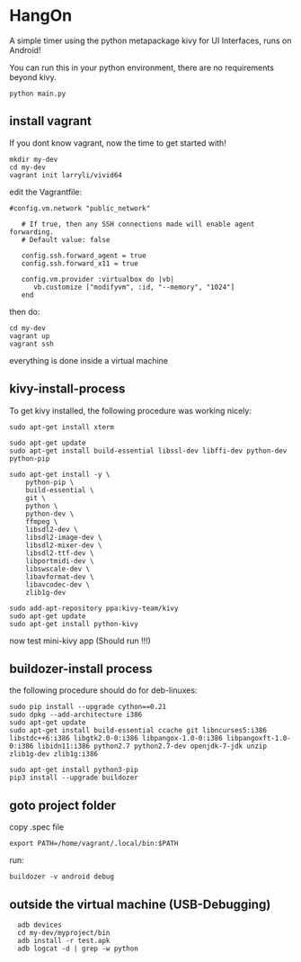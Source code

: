 HangOn
======

A simple timer using the python metapackage kivy for UI Interfaces, runs on Android!

You can run this in your python environment, there are no requirements beyond kivy.
``` 
python main.py
``` 
install vagrant
---------------

If you dont know vagrant, now the time to get started with!
``` 
mkdir my-dev
cd my-dev
vagrant init larryli/vivid64
``` 

edit the Vagrantfile:
```  
#config.vm.network "public_network"
  
   # If true, then any SSH connections made will enable agent forwarding.
   # Default value: false
   
   config.ssh.forward_agent = true
   config.ssh.forward_x11 = true
  
   config.vm.provider :virtualbox do |vb|
      vb.customize ["modifyvm", :id, "--memory", "1024"]
   end
   ```
then do:

``` 
cd my-dev
vagrant up
vagrant ssh
``` 

everything is done inside a virtual machine

kivy-install-process
--------------------

To get kivy installed, the following procedure was working nicely:
``` 
sudo apt-get install xterm

sudo apt-get update
sudo apt-get install build-essential libssl-dev libffi-dev python-dev python-pip

sudo apt-get install -y \
    python-pip \
    build-essential \
    git \
    python \
    python-dev \
    ffmpeg \
    libsdl2-dev \
    libsdl2-image-dev \
    libsdl2-mixer-dev \
    libsdl2-ttf-dev \
    libportmidi-dev \
    libswscale-dev \
    libavformat-dev \
    libavcodec-dev \
    zlib1g-dev

sudo add-apt-repository ppa:kivy-team/kivy
sudo apt-get update
sudo apt-get install python-kivy
``` 

now test mini-kivy app  (Should run !!!)

buildozer-install process
-------------------------

the following procedure should do for deb-linuxes:

``` 
sudo pip install --upgrade cython==0.21
sudo dpkg --add-architecture i386
sudo apt-get update
sudo apt-get install build-essential ccache git libncurses5:i386 libstdc++6:i386 libgtk2.0-0:i386 libpangox-1.0-0:i386 libpangoxft-1.0-0:i386 libidn11:i386 python2.7 python2.7-dev openjdk-7-jdk unzip zlib1g-dev zlib1g:i386

sudo apt-get install python3-pip
pip3 install --upgrade buildozer
``` 

goto project folder
-------------------

copy .spec file
``` 
export PATH=/home/vagrant/.local/bin:$PATH
``` 
run:
``` 
buildozer -v android debug
``` 

outside the virtual machine (USB-Debugging)
-------------------------------------------

``` 
  adb devices
  cd my-dev/myproject/bin
  adb install -r test.apk
  adb logcat -d | grep -w python
``` 
